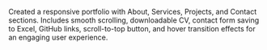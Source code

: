 
Created a responsive portfolio with About, Services, Projects, and Contact sections. Includes smooth scrolling, downloadable CV, contact form saving to Excel, GitHub links, scroll-to-top button, and hover transition effects for an engaging user experience.
